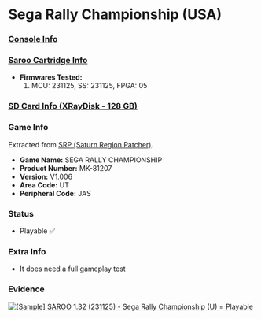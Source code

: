# Sega Rally Championship (USA)

### [Console Info](../../../../Info/Consoles/VA13/README.md)

### [Saroo Cartridge Info](../../../../Info/Cartridges/RetroGameParadiseStore/1.32F/README.md)

- <b>Firmwares Tested:</b>
  1. MCU: 231125, SS: 231125, FPGA: 05

### [SD Card Info (XRayDisk - 128 GB)](../../../../Info/SdCards/XRayDisk/128GB/fat32/README.md)

### Game Info

Extracted from [SRP (Saturn Region Patcher)](https://segaxtreme.net/resources/saturn-region-patcher.81/download).

- <b>Game Name:</b> SEGA RALLY CHAMPIONSHIP
- <b>Product Number:</b> MK-81207
- <b>Version:</b> V1.006
- <b>Area Code:</b> UT
- <b>Peripheral Code:</b> JAS

### Status

- Playable :white_check_mark:

### Extra Info

- It does need a full gameplay test

### Evidence

[![[Sample] SAROO 1.32 (231125) - Sega Rally Championship (U) = Playable](https://img.youtube.com/vi/UTHJR2n7s-o/0.jpg)](https://www.youtube.com/watch?v=UTHJR2n7s-o)
